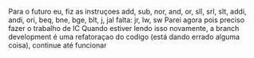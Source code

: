 Para o futuro eu,
fiz as instruçoes add, sub, nor, and, or, sll, srl, slt, addi, andi, ori, beq, 
bne, bge, blt, j, jal
falta:
    jr, lw, sw
Parei agora pois preciso fazer o trabalho de IC
Quando estiver lendo isso novamente, a branch development é uma refatoraçao do codigo (está dando errado
alguma coisa), continue até funcionar